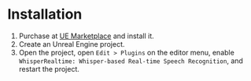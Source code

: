 # Installation

1. Purchase at [UE Marketplace](https://www.unrealengine.com/marketplace/product/d293a6a427c94831888ca0f47bc5939b) and install it.
2. Create an Unreal Engine project.
3. Open the project, open `Edit > Plugins` on the editor menu, enable `WhisperRealtime: Whisper-based Real-time Speech Recognition`, and restart the project.

<!-- !!! Warning "Install to Linux"
    Since the Epic Games Launcher is not provided for Linux, you need to copy the plugin manually from Windows.
    
    1. On Windows, install the plugin from Epic Games Launcher.
    2. On Linux, create a project.
    3. Copy the plugin from the UE4 plugin folder on Windows to the project directory on Linux.
        - Copy from: <*UE4 installation folder on Windows*\>\Engine\Plugins\Marketplace\WhisperBasedRealtimeSpeechRecognition
        - Copy to: <*directory containing the .uporject created on Linux*>/Plugins/WhisperBasedRealtimeSpeechRecognition
    4. Recreate the following symbolic links:
        - WhisperBasedRealtimeSpeechRecognition/Source/ThirdParty/onnxruntime-linux-1.13.1/lib
            - libnvonnxparser.so
            - libnvonnxparser.so.8 -->
